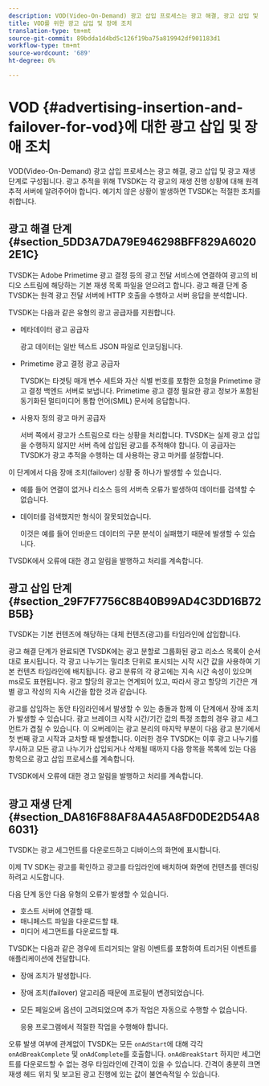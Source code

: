 ```yaml
---
description: VOD(Video-On-Demand) 광고 삽입 프로세스는 광고 해결, 광고 삽입 및 광고 재생 단계로 구성됩니다. 광고 추적을 위해 TVSDK는 각 광고의 재생 진행 상황에 대해 원격 추적 서버에 알려주어야 합니다. 예기치 않은 상황이 발생하면 TVSDK는 적절한 조치를 취합니다.
title: VOD를 위한 광고 삽입 및 장애 조치
translation-type: tm+mt
source-git-commit: 89bdda1d4bd5c126f19ba75a819942df901183d1
workflow-type: tm+mt
source-wordcount: '689'
ht-degree: 0%

---
```



# VOD {#advertising-insertion-and-failover-for-vod}에 대한 광고 삽입 및 장애 조치

VOD(Video-On-Demand) 광고 삽입 프로세스는 광고 해결, 광고 삽입 및 광고 재생 단계로 구성됩니다. 광고 추적을 위해 TVSDK는 각 광고의 재생 진행 상황에 대해 원격 추적 서버에 알려주어야 합니다. 예기치 않은 상황이 발생하면 TVSDK는 적절한 조치를 취합니다.

## 광고 해결 단계 {#section_5DD3A7DA79E946298BFF829A60202E1C}

TVSDK는 Adobe Primetime 광고 결정 등의 광고 전달 서비스에 연결하여 광고의 비디오 스트림에 해당하는 기본 재생 목록 파일을 얻으려고 합니다. 광고 해결 단계 중 TVSDK는 원격 광고 전달 서버에 HTTP 호출을 수행하고 서버 응답을 분석합니다.

TVSDK는 다음과 같은 유형의 광고 공급자를 지원합니다.

* 메타데이터 광고 공급자

   광고 데이터는 일반 텍스트 JSON 파일로 인코딩됩니다.
* Primetime 광고 결정 광고 공급자

   TVSDK는 타겟팅 매개 변수 세트와 자산 식별 번호를 포함한 요청을 Primetime 광고 결정 백엔드 서버로 보냅니다. Primetime 광고 결정 필요한 광고 정보가 포함된 동기화된 멀티미디어 통합 언어(SMIL) 문서에 응답합니다.
* 사용자 정의 광고 마커 공급자

   서버 쪽에서 광고가 스트림으로 타는 상황을 처리합니다. TVSDK는 실제 광고 삽입을 수행하지 않지만 서버 측에 삽입된 광고를 추적해야 합니다. 이 공급자는 TVSDK가 광고 추적을 수행하는 데 사용하는 광고 마커를 설정합니다.

이 단계에서 다음 장애 조치(failover) 상황 중 하나가 발생할 수 있습니다.

* 예를 들어 연결이 없거나 리소스 등의 서버측 오류가 발생하여 데이터를 검색할 수 없습니다.
* 데이터를 검색했지만 형식이 잘못되었습니다.

   이것은 예를 들어 인바운드 데이터의 구문 분석이 실패했기 때문에 발생할 수 있습니다.

TVSDK에서 오류에 대한 경고 알림을 발행하고 처리를 계속합니다.

## 광고 삽입 단계 {#section_29F7F7756C8B40B99AD4C3DD16B72B5B}

TVSDK는 기본 컨텐츠에 해당하는 대체 컨텐츠(광고)를 타임라인에 삽입합니다.

광고 해결 단계가 완료되면 TVSDK에는 광고 분할로 그룹화된 광고 리소스 목록이 순서대로 표시됩니다. 각 광고 나누기는 밀리초 단위로 표시되는 시작 시간 값을 사용하여 기본 컨텐츠 타임라인에 배치됩니다. 광고 분류의 각 광고에는 지속 시간 속성이 있으며 ms로도 표현됩니다. 광고 할당의 광고는 연계되어 있고, 따라서 광고 할당의 기간은 개별 광고 작성의 지속 시간을 합한 것과 같습니다.

광고를 삽입하는 동안 타임라인에서 발생할 수 있는 충돌과 함께 이 단계에서 장애 조치가 발생할 수 있습니다. 광고 브레이크 시작 시간/기간 값의 특정 조합의 경우 광고 세그먼트가 겹칠 수 있습니다. 이 오버레이는 광고 분리의 마지막 부분이 다음 광고 분기에서 첫 번째 광고 시작과 교차할 때 발생합니다. 이러한 경우 TVSDK는 이후 광고 나누기를 무시하고 모든 광고 나누기가 삽입되거나 삭제될 때까지 다음 항목을 목록에 있는 다음 항목으로 광고 삽입 프로세스를 계속합니다.

TVSDK에서 오류에 대한 경고 알림을 발행하고 처리를 계속합니다.

## 광고 재생 단계 {#section_DA816F88AF8A4A5A8FD0DE2D54A86031}

TVSDK는 광고 세그먼트를 다운로드하고 디바이스의 화면에 표시합니다.

이제 TV SDK는 광고를 확인하고 광고를 타임라인에 배치하며 화면에 컨텐츠를 렌더링하려고 시도합니다.

다음 단계 동안 다음 유형의 오류가 발생할 수 있습니다.

* 호스트 서버에 연결할 때.
* 매니페스트 파일을 다운로드할 때.
* 미디어 세그먼트를 다운로드할 때.

TVSDK는 다음과 같은 경우에 트리거되는 알림 이벤트를 포함하여 트리거된 이벤트를 애플리케이션에 전달합니다.

* 장애 조치가 발생합니다.
* 장애 조치(failover) 알고리즘 때문에 프로필이 변경되었습니다.
* 모든 페일오버 옵션이 고려되었으며 추가 작업은 자동으로 수행할 수 없습니다.

   응용 프로그램에서 적절한 작업을 수행해야 합니다.

오류 발생 여부에 관계없이 TVSDK는 모든 `onAdStart`에 대해 각각 `onAdBreakComplete` 및 `onAdComplete`를 호출합니다. `onAdBreakStart` 하지만 세그먼트를 다운로드할 수 없는 경우 타임라인에 간격이 있을 수 있습니다. 간격이 충분히 크면 재생 헤드 위치 및 보고된 광고 진행에 있는 값이 불연속적일 수 있습니다.